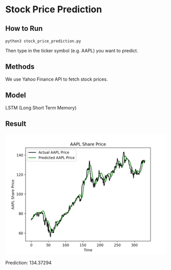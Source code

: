 # Stock Price Prediction

## How to Run
  `python3 stock_price_prediction.py`
  
  Then type in the ticker symbol (e.g. AAPL) you want to predict.
  
## Methods
We use Yahoo Finance API to fetch stock prices.

## Model
LSTM (Long Short Term Memory)

## Result
![image](https://github.com/wutonytt/Stock-Price-Prediction/blob/0675b3d72485f7e65f9c4bcec97cffef5113d206/Figure_1.png)

Prediction: 134.37294
